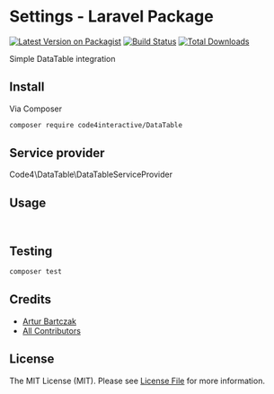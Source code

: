 # Settings - Laravel Package

[![Latest Version on Packagist][ico-version]][link-packagist]
[![Build Status][ico-travis]][link-travis]
[![Total Downloads][ico-downloads]][link-downloads]

Simple DataTable integration

## Install

Via Composer

``` bash
composer require code4interactive/DataTable
```

## Service provider
Code4\DataTable\DataTableServiceProvider

## Usage


``` php



```






## Testing

``` bash
composer test
```

## Credits

- [Artur Bartczak][link-author]
- [All Contributors][link-contributors]

## License

The MIT License (MIT). Please see [License File](LICENSE.md) for more information.

[ico-version]: https://img.shields.io/packagist/v/code4interactive/DataTable.svg?style=flat-square
[ico-travis]: https://img.shields.io/travis/code4interactive/DataTable/master.svg?style=flat-square
[ico-scrutinizer]: https://img.shields.io/scrutinizer/g/code4interactive/DataTable.svg?style=flat-square
[ico-circle]: https://circleci.com/gh/code4interactive/DataTable/tree/master.svg?style=svg
[ico-downloads]: https://img.shields.io/packagist/dt/code4interactive/DataTable.svg?style=flat-square
[link-packagist]: https://packagist.org/packages/code4interactive/DataTable

[link-travis]: https://travis-ci.org/code4interactive/DataTable
[link-scrutinizer]: https://scrutinizer-ci.com/g/code4interactive/DataTable/code-structure
[link-downloads]: https://packagist.org/packages/code4interactive/DataTable
[link-author]: https://github.com/code4interactive
[link-contributors]: ../../contributors

